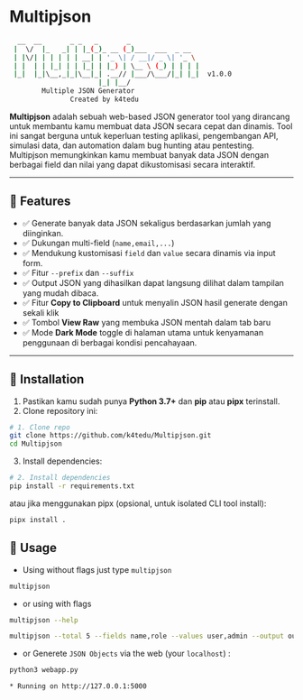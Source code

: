 # Multipjson
```bash
  __  __       _ _   _       _                  
 |  \/  |_   _| | |_(_)_ __ (_)___  ___  _ __   
 | |\/| | | | | | __| | '_ \| / __|/ _ \| '_ \  
 | |  | | |_| | | |_| | |_) | \__ \ (_) | | | | 
 |_|  |_|\__,_|_|\__|_| .__// |___/\___/|_| |_|  v1.0.0
                      |_| |__/                  
	    Multiple JSON Generator
               Created by k4tedu
```

**Multipjson** adalah sebuah web-based JSON generator tool yang dirancang untuk membantu kamu membuat data JSON secara cepat dan dinamis. Tool ini sangat berguna untuk keperluan testing aplikasi, pengembangan API, simulasi data, dan automation dalam bug hunting atau pentesting. Multipjson memungkinkan kamu membuat banyak data JSON dengan berbagai field dan nilai yang dapat dikustomisasi secara interaktif.

---

## 🚀 Features

- ✅ Generate banyak data JSON sekaligus berdasarkan jumlah yang diinginkan.
- ✅ Dukungan multi-field (`name,email,...`)
- ✅ Mendukung kustomisasi `field` dan `value` secara dinamis via input form.
- ✅ Fitur `--prefix` dan `--suffix`
- ✅ Output JSON yang dihasilkan dapat langsung dilihat dalam tampilan yang mudah dibaca.
- ✅ Fitur **Copy to Clipboard** untuk menyalin JSON hasil generate dengan sekali klik
- ✅ Tombol **View Raw** yang membuka JSON mentah dalam tab baru
- ✅ Mode **Dark Mode** toggle di halaman utama untuk kenyamanan penggunaan di berbagai kondisi pencahayaan.

---

## 🔧 Installation
1. Pastikan kamu sudah punya **Python 3.7+** dan **pip** atau **pipx** terinstall.
2. Clone repository ini:
```bash
# 1. Clone repo
git clone https://github.com/k4tedu/Multipjson.git
cd Multipjson
```
3. Install dependencies:
```bash
# 2. Install dependencies
pip install -r requirements.txt
```
atau jika menggunakan pipx (opsional, untuk isolated CLI tool install):
```bash
pipx install .
```

## 🚀 Usage

- Using without flags just type `multipjson`
```bash
multipjson
```
- or using with flags
```bash
multipjson --help

multipjson --total 5 --fields name,role --values user,admin --output output.txt
```

- or Generete `JSON Objects` via the web (your `localhost`) :
```bash
python3 webapp.py
```
```bash
* Running on http://127.0.0.1:5000
```

